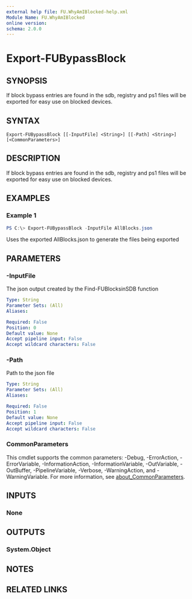 ```yaml
---
external help file: FU.WhyAmIBlocked-help.xml
Module Name: FU.WhyAmIBlocked
online version:
schema: 2.0.0
---
```


# Export-FUBypassBlock

## SYNOPSIS
If block bypass entries are found in the sdb, registry and ps1 files will be exported for easy use on blocked devices.

## SYNTAX

```
Export-FUBypassBlock [[-InputFile] <String>] [[-Path] <String>] [<CommonParameters>]
```

## DESCRIPTION
If block bypass entries are found in the sdb, registry and ps1 files will be exported for easy use on blocked devices.

## EXAMPLES

### Example 1
```powershell
PS C:\> Export-FUBypassBlock -InputFile AllBlocks.json
```

Uses the exported AllBlocks.json to generate the files being exported

## PARAMETERS

### -InputFile
The json output created by the Find-FUBlocksinSDB function

```yaml
Type: String
Parameter Sets: (All)
Aliases:

Required: False
Position: 0
Default value: None
Accept pipeline input: False
Accept wildcard characters: False
```

### -Path
Path to the json file

```yaml
Type: String
Parameter Sets: (All)
Aliases:

Required: False
Position: 1
Default value: None
Accept pipeline input: False
Accept wildcard characters: False
```

### CommonParameters
This cmdlet supports the common parameters: -Debug, -ErrorAction, -ErrorVariable, -InformationAction, -InformationVariable, -OutVariable, -OutBuffer, -PipelineVariable, -Verbose, -WarningAction, and -WarningVariable. For more information, see [about_CommonParameters](http://go.microsoft.com/fwlink/?LinkID=113216).

## INPUTS

### None

## OUTPUTS

### System.Object
## NOTES

## RELATED LINKS
